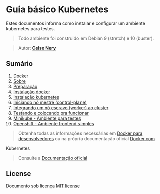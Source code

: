 # Guia básico Kubernetes

Estes documentos informa como instalar e configurar um ambiente kubernetes para testes.

> Todo ambiente foi construido em Debian 9 (stretch) e 10 (buster).

> Autor: **[Celso Nery](https://github.com/celsonery)**

## Sumário
1. [Docker](docs/01-docker.md)
1. [Sobre](docs/02-sobre.md)
1. [Preparação](docs/03-prepare.md)
1. [Instalação docker](docs/04-install-docker.md)
1. [Instalação kubernetes](docs/05-install-kubernetes.md)
1. [Iniciando nó mestre (control-plane)](docs/06-initialize_master.md)
1. [Integrando um nó escravo (worker) ao cluster](docs/07-initialize_slave.md)
1. [Testando e colocando pra funcionar](docs/08-running.md)
1. [Minikube - Ambiente para testes](docs/09-install-minikube.md)
1. [Openshift - Ambiente frontend simples](docs/10-install-openshift.md)


> Obtenha todas as informações necessárias em [Docker para desenvolvedores](https://github.com/gomex/docker-para-desenvolvedores)
ou na própria documentação oficial [Docker.com](https://www.docker.com/)

Kubernetes
> Consulte a [Documentação oficial](https://kubernetes.io/)

## License
Documento sob licença [MIT license](docs/LICENSE.md)
